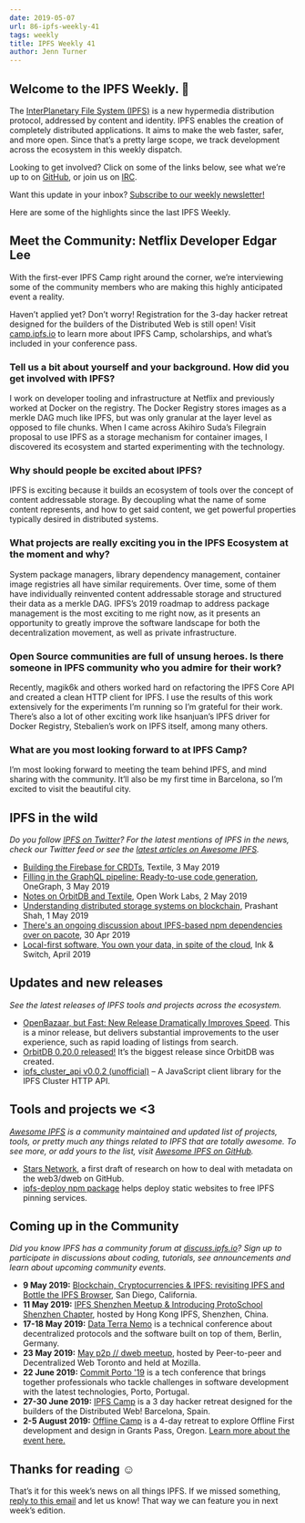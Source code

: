 ```yaml
---
date: 2019-05-07
url: 86-ipfs-weekly-41
tags: weekly
title: IPFS Weekly 41
author: Jenn Turner
---
```


## Welcome to the IPFS Weekly. 👋

The [InterPlanetary File System (IPFS)](https://ipfs.io/) is a new hypermedia distribution protocol, addressed by content and identity. IPFS enables the creation of completely distributed applications. It aims to make the web faster, safer, and more open. Since that’s a pretty large scope, we track development across the ecosystem in this weekly dispatch.

Looking to get involved? Click on some of the links below, see what we’re up to on [GitHub](https://github.com/ipfs), or join us on [IRC](https://riot.im/app/#/room/#ipfs:matrix.org).

Want this update in your inbox? [Subscribe to our weekly newsletter!](https://tinyletter.com/ipfsnewsletter)

Here are some of the highlights since the last IPFS Weekly.

## Meet the Community: Netflix Developer Edgar Lee

With the first-ever IPFS Camp right around the corner, we’re interviewing some of the community members who are making this highly anticipated event a reality.

Haven’t applied yet? Don’t worry! Registration for the 3-day hacker retreat designed for the builders of the Distributed Web is still open! Visit [camp.ipfs.io](https://camp.ipfs.io/) to learn more about IPFS Camp, scholarships, and what’s included in your conference pass. 

### Tell us a bit about yourself and your background. How did you get involved with IPFS?

I work on developer tooling and infrastructure at Netflix and previously worked at Docker on the registry. The Docker Registry stores images as a merkle DAG much like IPFS, but was only granular at the layer level as opposed to file chunks. When I came across Akihiro Suda’s Filegrain proposal to use IPFS as a storage mechanism for container images, I discovered its ecosystem and started experimenting with the technology.

### Why should people be excited about IPFS?

IPFS is exciting because it builds an ecosystem of tools over the concept of content addressable storage. By decoupling what the name of some content represents, and how to get said content, we get powerful properties typically desired in distributed systems.

### What projects are really exciting you in the IPFS Ecosystem at the moment and why?

System package managers, library dependency management, container image registries all have similar requirements. Over time, some of them have individually reinvented content addressable storage and structured their data as a merkle DAG. IPFS’s 2019 roadmap to address package management is the most exciting to me right now, as it presents an opportunity to greatly improve the software landscape for both the decentralization movement, as well as private infrastructure.

### Open Source communities are full of unsung heroes. Is there someone in IPFS community who you admire for their work?

Recently, magik6k and others worked hard on refactoring the IPFS Core API and created a clean HTTP client for IPFS. I use the results of this work extensively for the experiments I’m running so I’m grateful for their work. There’s also a lot of other exciting work like hsanjuan’s IPFS driver for Docker Registry, Stebalien’s work on IPFS itself, among many others.

### What are you most looking forward to at IPFS Camp?

I’m most looking forward to meeting the team behind IPFS, and mind sharing with the community. It’ll also be my first time in Barcelona, so I’m excited to visit the beautiful city.


## IPFS in the wild
*Do you follow [IPFS on Twitter](https://twitter.com/IPFSbot)? For the latest mentions of IPFS in the news, check our Twitter feed or see the [latest articles on Awesome IPFS](https://awesome.ipfs.io/categories/articles/).* 

+ [Building the Firebase for CRDTs](https://medium.com/textileio/building-the-firebase-for-crdts-7dd8dea8953a), Textile, 3 May 2019
+ [Filling in the GraphQL pipeline: Ready-to-use code generation](https://www.onegraph.com/blog/2019/05/03_Filling_in_the_GraphQL_Pipeline_Ready_to_use_code_generation.html), OneGraph, 3 May 2019
+ [Notes on OrbitDB and Textile](https://medium.com/open-work-labs/notes-on-orbitdb-and-textile-55f07db7fb03), Open Work Labs, 2 May 2019
+ [Understanding distributed storage systems on blockchain](https://yourstory.com/2019/04/distributed-data-storage-systems-blockchain), Prashant Shah, 1 May 2019
+ [There's an ongoing discussion about IPFS-based npm dependencies over on pacote](https://github.com/zkat/pacote/pull/173), 30 Apr 2019
+ [Local-first software, You own your data, in spite of the cloud](https://www.inkandswitch.com/local-first.html), Ink & Switch, April 2019


## Updates and new releases
*See the latest releases of IPFS tools and projects across the ecosystem.*

+ [OpenBazaar, but Fast: New Release Dramatically Improves Speed](https://openbazaar.org/blog/openbazaar-but-fast-new-release-dramatically-improves-speed/). This is a minor release, but delivers substantial improvements to the user experience, such as rapid loading of listings from search.
+ [OrbitDB 0.20.0 released!](https://github.com/orbitdb/orbit-db) It’s the biggest release since OrbitDB was created.
+ [ipfs_cluster_api v0.0.2 (unofficial)](https://github.com/cluster-labs/ipfs-cluster-api) – A JavaScript client library for the IPFS Cluster HTTP API.


## Tools and projects we <3
*[Awesome IPFS](https://awesome.ipfs.io/) is a community maintained and updated list of projects, tools, or pretty much any things related to IPFS that are totally awesome. To see more, or add yours to the list, visit [Awesome IPFS on GitHub](https://github.com/ipfs/awesome-ipfs).* 

+ [Stars Network](https://github.com/PACTCare/Stars-Network), a first draft of research on how to deal with metadata on the web3/dweb on GitHub.
+ [ipfs-deploy npm package](https://discuss.ipfs.io/t/ann-ipfs-deploy-npm-package-helps-deploy-static-websites-to-free-ipfs-pinning-services/5318) helps deploy static websites to free IPFS pinning services.

 
## Coming up in the Community
*Did you know IPFS has a community forum at [discuss.ipfs.io](https://discuss.ipfs.io/)? Sign up to participate in discussions about coding, tutorials, see announcements and learn about upcoming community events.*


+ **9 May 2019:** [Blockchain, Cryptocurrencies & IPFS: revisiting IPFS and Bottle the IPFS Browser](https://www.meetup.com/Blockchain-Cryptocurrencies-Interplanetary-File-System/events/vldkqqyzhbgc/), San Diego, California.
+ **11 May 2019:** [IPFS Shenzhen Meetup & Introducing ProtoSchool Shenzhen Chapter](https://www.meetup.com/Hong-Kong-IPFS-Meetup/events/260780205/), hosted by Hong Kong IPFS, Shenzhen, China.
+ **17-18 May 2019:** [Data Terra Nemo](https://dtn.is/) is a technical conference about decentralized protocols and the software built on top of them, Berlin, Germany.
+ **23 May 2019:** [May p2p // dweb meetup](https://www.meetup.com/p2p-and-dweb-toronto/events/258520223/), hosted by Peer-to-peer and Decentralized Web Toronto and held at Mozilla.
+ **22 June 2019:** [Commit Porto '19](https://commitporto.com/) is a tech conference that brings together professionals who tackle challenges in software development with the latest technologies, Porto, Portugal.
+ **27-30 June 2019:** [IPFS Camp](https://camp.ipfs.io/) is a 3 day hacker retreat designed for the builders of the Distributed Web! Barcelona, Spain.
+ **2-5 August 2019:** [Offline Camp](http://offlinefirst.org/camp/) is a 4-day retreat to explore Offline First development and design in Grants Pass, Oregon. [Learn more about the event here.](https://medium.com/offline-camp/announcing-offline-camp-v5-eb9111fdcc94)


## Thanks for reading ☺️

That’s it for this week’s news on all things IPFS. If we missed something, [reply to this email](mailto:newsletter@ipfs.io) and let us know! That way we can feature you in next week’s edition. 
